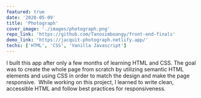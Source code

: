 ```yaml
---
featured: true
date: '2020-05-09'
title: 'Photograph'
cover_image: './images/photograph.png'
repo_link: 'https://github.com/Tanosimboangy/front-end-finals'
demo_link: 'https://jacquit-photograph.netlify.app/'
techs: ['HTML', 'CSS', 'Vanilla Javascript']
---
```


I built this app after only a few months of learning HTML and CSS. The goal was to create the whole page from scratch by utilizing semantic HTML elements and using CSS in order to match the design and make the page responsive.
​
While working on this project, I learned to write clean, accessible HTML and follow best practices for responsiveness.
